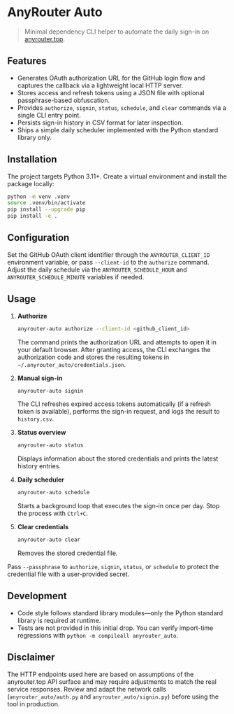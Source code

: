 # AnyRouter Auto

> Minimal dependency CLI helper to automate the daily sign-in on [anyrouter.top](https://anyrouter.top/).

## Features

- Generates OAuth authorization URL for the GitHub login flow and captures the callback via a lightweight local HTTP server.
- Stores access and refresh tokens using a JSON file with optional passphrase-based obfuscation.
- Provides `authorize`, `signin`, `status`, `schedule`, and `clear` commands via a single CLI entry point.
- Persists sign-in history in CSV format for later inspection.
- Ships a simple daily scheduler implemented with the Python standard library only.

## Installation

The project targets Python 3.11+. Create a virtual environment and install the package locally:

```bash
python -m venv .venv
source .venv/bin/activate
pip install --upgrade pip
pip install -e .
```

## Configuration

Set the GitHub OAuth client identifier through the `ANYROUTER_CLIENT_ID` environment variable, or pass `--client-id` to the `authorize` command. Adjust the daily schedule via the `ANYROUTER_SCHEDULE_HOUR` and `ANYROUTER_SCHEDULE_MINUTE` variables if needed.

## Usage

1. **Authorize**
   ```bash
   anyrouter-auto authorize --client-id <github_client_id>
   ```
   The command prints the authorization URL and attempts to open it in your default browser. After granting access, the CLI exchanges the authorization code and stores the resulting tokens in `~/.anyrouter_auto/credentials.json`.

2. **Manual sign-in**
   ```bash
   anyrouter-auto signin
   ```
   The CLI refreshes expired access tokens automatically (if a refresh token is available), performs the sign-in request, and logs the result to `history.csv`.

3. **Status overview**
   ```bash
   anyrouter-auto status
   ```
   Displays information about the stored credentials and prints the latest history entries.

4. **Daily scheduler**
   ```bash
   anyrouter-auto schedule
   ```
   Starts a background loop that executes the sign-in once per day. Stop the process with `Ctrl+C`.

5. **Clear credentials**
   ```bash
   anyrouter-auto clear
   ```
   Removes the stored credential file.

Pass `--passphrase` to `authorize`, `signin`, `status`, or `schedule` to protect the credential file with a user-provided secret.

## Development

- Code style follows standard library modules—only the Python standard library is required at runtime.
- Tests are not provided in this initial drop. You can verify import-time regressions with `python -m compileall anyrouter_auto`.

## Disclaimer

The HTTP endpoints used here are based on assumptions of the anyrouter.top API surface and may require adjustments to match the real service responses. Review and adapt the network calls (`anyrouter_auto/auth.py` and `anyrouter_auto/signin.py`) before using the tool in production.
